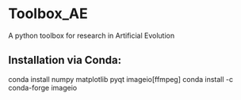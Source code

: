 # Toolbox_AE
A python toolbox for research in Artificial Evolution

## Installation via Conda:

conda install numpy matplotlib pyqt imageio[ffmpeg]
conda install -c conda-forge imageio
